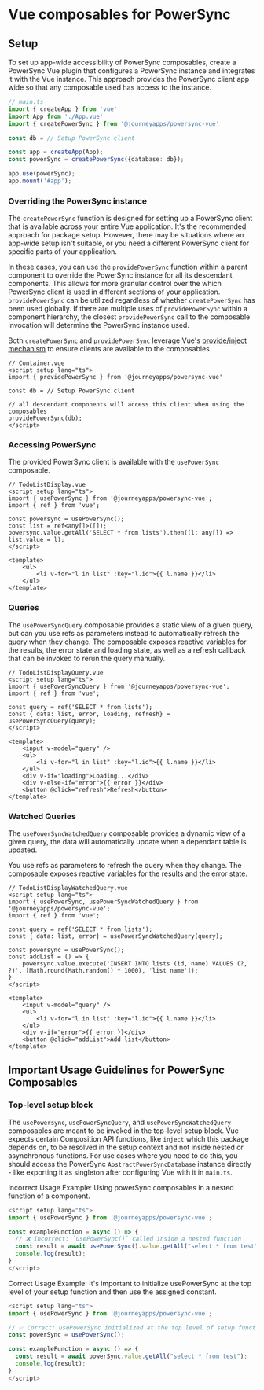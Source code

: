 # Vue composables for PowerSync

## Setup

To set up app-wide accessibility of PowerSync composables, create a PowerSync Vue plugin that configures a PowerSync instance and integrates it with the Vue instance. This approach provides the PowerSync client app wide so that any composable used has access to the instance.

```Typescript
// main.ts
import { createApp } from 'vue'
import App from './App.vue'
import { createPowerSync } from '@journeyapps/powersync-vue'

const db = // Setup PowerSync client

const app = createApp(App);
const powerSync = createPowerSync({database: db});

app.use(powerSync);
app.mount('#app');
```

### Overriding the PowerSync instance

The `createPowerSync` function is designed for setting up a PowerSync client that is available across your entire Vue application. It's the recommended approach for package setup. However, there may be situations where an app-wide setup isn't suitable, or you need a different PowerSync client for specific parts of your application.

In these cases, you can use the `providePowerSync` function within a parent component to override the PowerSync instance for all its descendant components. This allows for more granular control over the which PowerSync client is used in different sections of your application. `providePowerSync` can be utilized regardless of whether `createPowerSync` has been used globally. If there are multiple uses of `providePowerSync` within a component hierarchy, the closest `providePowerSync` call to the composable invocation will determine the PowerSync instance used.

Both `createPowerSync` and `providePowerSync` leverage Vue's [provide/inject mechanism](https://vuejs.org/guide/components/provide-inject) to ensure clients are available to the composables.

```Vue
// Container.vue
<script setup lang="ts">
import { providePowerSync } from '@journeyapps/powersync-vue'

const db = // Setup PowerSync client

// all descendant components will access this client when using the composables
providePowerSync(db);
</script>
```

### Accessing PowerSync

The provided PowerSync client is available with the `usePowerSync` composable.

```Vue
// TodoListDisplay.vue
<script setup lang="ts">
import { usePowerSync } from '@journeyapps/powersync-vue';
import { ref } from 'vue';

const powersync = usePowerSync();
const list = ref<any[]>([]);
powersync.value.getAll('SELECT * from lists').then((l: any[]) => list.value = l);
</script>

<template>
    <ul>
        <li v-for="l in list" :key="l.id">{{ l.name }}</li>
    </ul>
</template>
```

### Queries

The `usePowerSyncQuery` composable provides a static view of a given query, but can you use refs as parameters instead to automatically refresh the query when they change. The composable exposes reactive variables for the results, the error state and loading state, as well as a refresh callback that can be invoked to rerun the query manually.

```Vue
// TodoListDisplayQuery.vue
<script setup lang="ts">
import { usePowerSyncQuery } from '@journeyapps/powersync-vue';
import { ref } from 'vue';

const query = ref('SELECT * from lists');
const { data: list, error, loading, refresh} = usePowerSyncQuery(query);
</script>

<template>
    <input v-model="query" />
    <ul>
        <li v-for="l in list" :key="l.id">{{ l.name }}</li>
    </ul>
    <div v-if="loading">Loading...</div>
    <div v-else-if="error">{{ error }}</div>
    <button @click="refresh">Refresh</button>
</template>
```

### Watched Queries

The `usePowerSyncWatchedQuery` composable provides a dynamic view of a given query, the data will automatically update when a dependant table is updated.

You use refs as parameters to refresh the query when they change. The composable exposes reactive variables for the results and the error state.

```Vue
// TodoListDisplayWatchedQuery.vue
<script setup lang="ts">
import { usePowerSync, usePowerSyncWatchedQuery } from '@journeyapps/powersync-vue';
import { ref } from 'vue';

const query = ref('SELECT * from lists');
const { data: list, error} = usePowerSyncWatchedQuery(query);

const powersync = usePowerSync();
const addList = () => {
    powersync.value.execute('INSERT INTO lists (id, name) VALUES (?, ?)', [Math.round(Math.random() * 1000), 'list name']);
}
</script>

<template>
    <input v-model="query" />
    <ul>
        <li v-for="l in list" :key="l.id">{{ l.name }}</li>
    </ul>
    <div v-if="error">{{ error }}</div>
    <button @click="addList">Add list</button>
</template>
```

## Important Usage Guidelines for PowerSync Composables

### Top-level setup block

The `usePowersync`, `usePowerSyncQuery`, and `usePowerSyncWatchedQuery` composables are meant to be invoked in the top-level setup block. Vue expects certain Composition API functions, like `inject` which this package depends on, to be resolved in the setup context and not inside nested or asynchronous functions. For use cases where you need to do this, you should access the PowerSync `AbstractPowerSyncDatabase` instance directly - like exporting it as singleton after configuring Vue with it in `main.ts`.

Incorrect Usage Example:
Using powerSync composables in a nested function of a component.

```typescript
<script setup lang="ts">
import { usePowerSync } from '@journeyapps/powersync-vue';

const exampleFunction = async () => {
  // ❌ Incorrect: `usePowerSync()` called inside a nested function
  const result = await usePowerSync().value.getAll("select * from test");
  console.log(result);
}
</script>
```

Correct Usage Example:
It's important to initialize usePowerSync at the top level of your setup function and then use the assigned constant.

```typescript
<script setup lang="ts">
import { usePowerSync } from '@journeyapps/powersync-vue';

// ✅ Correct: usePowerSync initialized at the top level of setup function and used as a variable.
const powerSync = usePowerSync();

const exampleFunction = async () => {
  const result = await powerSync.value.getAll("select * from test");
  console.log(result);
}
</script>
```
